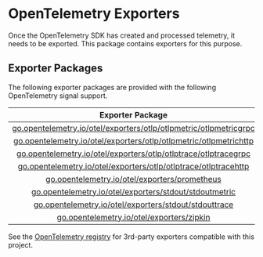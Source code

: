 # OpenTelemetry Exporters

Once the OpenTelemetry SDK has created and processed telemetry, it needs to be exported.
This package contains exporters for this purpose.

## Exporter Packages

The following exporter packages are provided with the following OpenTelemetry signal support.

|                                           Exporter Package                                            | Metrics | Traces |
|:-----------------------------------------------------------------------------------------------------:|:-------:|:------:|
| [go.opentelemetry.io/otel/exporters/otlp/otlpmetric/otlpmetricgrpc](./otlp/otlpmetric/otlpmetricgrpc) |    ✓    |        |
| [go.opentelemetry.io/otel/exporters/otlp/otlpmetric/otlpmetrichttp](./otlp/otlpmetric/otlpmetrichttp) |    ✓    |        |
|   [go.opentelemetry.io/otel/exporters/otlp/otlptrace/otlptracegrpc](./otlp/otlptrace/otlptracegrpc)   |         |   ✓    |
|   [go.opentelemetry.io/otel/exporters/otlp/otlptrace/otlptracehttp](./otlp/otlptrace/otlptracehttp)   |         |   ✓    |
|                     [go.opentelemetry.io/otel/exporters/prometheus](./prometheus)                     |    ✓    |        |
|            [go.opentelemetry.io/otel/exporters/stdout/stdoutmetric](./stdout/stdoutmetric)            |    ✓    |        |
|             [go.opentelemetry.io/otel/exporters/stdout/stdouttrace](./stdout/stdouttrace)             |         |   ✓    |
|                         [go.opentelemetry.io/otel/exporters/zipkin](./zipkin)                         |         |   ✓    |

See the [OpenTelemetry registry] for 3rd-party exporters compatible with this project.

[OpenTelemetry registry]: https://opentelemetry.io/registry/?language=go&component=exporter
